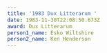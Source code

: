 ```yaml
---
title: '1983 Dux Litterarum '
date: 1983-11-30T22:08:50.673Z
award: Dux Litterarum
person1_name: Esko Wiltshire
person2_name: Ken Henderson
---
```


